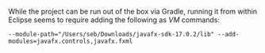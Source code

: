 While the project can be run out of the box via Gradle, running it from within Eclipse seems to require adding the
following as *VM* commands:

    --module-path="/Users/seb/Downloads/javafx-sdk-17.0.2/lib" --add-modules=javafx.controls,javafx.fxml